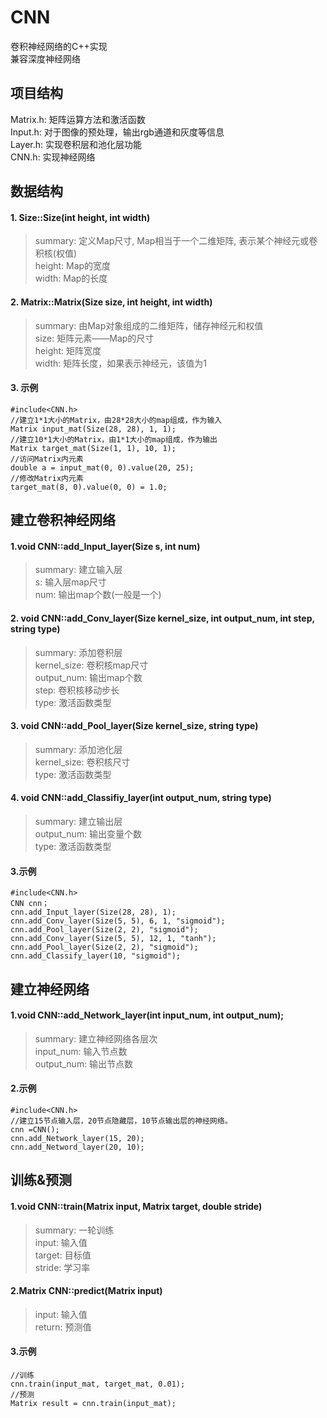 # CNN

卷积神经网络的C++实现\
兼容深度神经网络

## 项目结构
Matrix.h: 矩阵运算方法和激活函数\
Input.h: 对于图像的预处理，输出rgb通道和灰度等信息\
Layer.h: 实现卷积层和池化层功能\
CNN.h: 实现神经网络

## 数据结构
#### 1. Size::Size(int height, int width)
>summary: 定义Map尺寸, Map相当于一个二维矩阵, 表示某个神经元或卷积核(权值)\
height: Map的宽度\
width: Map的长度
#### 2. Matrix::Matrix(Size size, int height, int width)
>summary: 由Map对象组成的二维矩阵，储存神经元和权值\
size: 矩阵元素——Map的尺寸\
height: 矩阵宽度\
width: 矩阵长度，如果表示神经元，该值为1
#### 3. 示例
    #include<CNN.h>
    //建立1*1大小的Matrix，由28*28大小的map组成，作为输入
    Matrix input_mat(Size(28, 28), 1, 1);
    //建立10*1大小的Matrix，由1*1大小的map组成，作为输出
    Matrix target_mat(Size(1, 1), 10, 1);
    //访问Matrix内元素
    double a = input_mat(0, 0).value(20, 25);
    //修改Matrix内元素
    target_mat(8, 0).value(0, 0) = 1.0;

## 建立卷积神经网络

#### 1.void CNN::add_Input_layer(Size s, int num)
>summary: 建立输入层\
s: 输入层map尺寸\
num: 输出map个数(一般是一个)

#### 2. void CNN::add_Conv_layer(Size kernel_size, int output_num, int step, string type)
>summary: 添加卷积层\
kernel_size: 卷积核map尺寸\
output_num: 输出map个数\
step: 卷积核移动步长\
type: 激活函数类型

#### 3. void CNN::add_Pool_layer(Size kernel_size, string type)
>summary: 添加池化层\
kernel_size: 卷积核尺寸\
type: 激活函数类型

#### 4. void CNN::add_Classifiy_layer(int output_num, string type)
>summary: 建立输出层\
output_num: 输出变量个数\
type: 激活函数类型

#### 3.示例
    #include<CNN.h>
    CNN cnn；
	cnn.add_Input_layer(Size(28, 28), 1);
	cnn.add_Conv_layer(Size(5, 5), 6, 1, "sigmoid");
	cnn.add_Pool_layer(Size(2, 2), "sigmoid");
	cnn.add_Conv_layer(Size(5, 5), 12, 1, "tanh");
	cnn.add_Pool_layer(Size(2, 2), "sigmoid");
	cnn.add_Classify_layer(10, "sigmoid");
	
## 建立神经网络

#### 1.void CNN::add_Network_layer(int input_num, int output_num);
>summary: 建立神经网络各层次\
input_num: 输入节点数\
output_num: 输出节点数

#### 2.示例

    #include<CNN.h>
    //建立15节点输入层，20节点隐藏层，10节点输出层的神经网络。
    cnn =CNN();
    cnn.add_Network_layer(15, 20);
    cnn.add_Netword_layer(20, 10);

## 训练&预测

#### 1.void CNN::train(Matrix input, Matrix target, double stride)
>summary: 一轮训练\
input: 输入值\
target: 目标值\
stride: 学习率

#### 2.Matrix CNN::predict(Matrix input)
>input: 输入值\
return: 预测值

#### 3.示例

    //训练
    cnn.train(input_mat, target_mat, 0.01);
    //预测
    Matrix result = cnn.train(input_mat);


